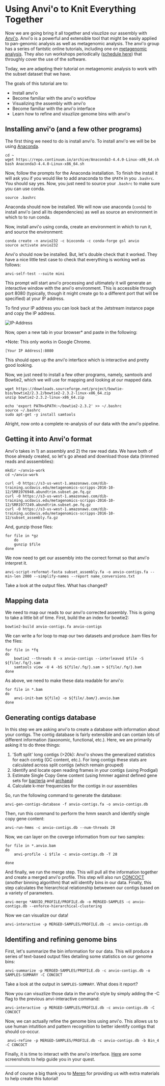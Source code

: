 # Using Anvi'o to Knit Everything Together
Now we are going bring it all together and visuzlize our assembly with [Anvi'o](http://merenlab.org/software/anvio/). Anvi'o is a powerful and extensible tool that might be easily applied to pan-genomic analysis as well as metagenomic analysis. The anvi'o group has a series of fantstic online tutorials, including one on [metagenomic analysis](http://merenlab.org/2016/06/22/anvio-tutorial-v2/). They also run workshops periodically ([schedule here](http://merenlab.org/2016/08/18/events/)) that throughly cover the use of the software.

Today, we are adapting their tutorial on metagenomic analysis to work with the subset dataset that we have.

The goals of this tutorial are to:
* Install anvi'o
* Become familiar with the anvi'o workflow
* Visualizing the assembly with anvi'o
* Become familiar with the anvi'o interface
* Learn how to refine and visuzlize genome bins with anvi'o

## Installing anvi'o (and a few other programs)

The first thing we need to do is install anvi'o. To install anvi'o we will be be using [Anaconda](https://www.continuum.io/what-is-anaconda).

```
cd ~
wget https://repo.continuum.io/archive/Anaconda3-4.4.0-Linux-x86_64.sh
bash Anaconda3-4.4.0-Linux-x86_64.sh
```

Now, follow the prompts for the Anaconda installation. To finish the install it will ask you if you would like to add anaconda to the `$PATH` in you `.bashrc`. You should say yes. Now, you just need to source your `.bashrc` to make sure you can use conda.

```
source .bashrc
```

Anaconda should now be installed. We will now use anaconda (`conda`) to install anvi'o (and all its dependencies) as well as source an environment in which to to run conda.

Now, install anvi'o using conda, create an environment in which to run it, and source the environment:

```
conda create -n anvio232 -c bioconda -c conda-forge gsl anvio
source activate anvio232
```

Anvi'o should now be installed. But, let's double check that it worked. They have a nice little test case to check that everything is working well as follows:

```
anvi-self-test --suite mini
```

This prompt will start anvi'o processing and ultimately it will generate an interactive window with the anvi'o environment. This is accessible through port 8080 (typically, though it might create go to a different port that will be specified) at your IP address.

To find your IP address you can look back at the Jetstream instance page and copy the IP address.

![IP-Address](img/ip-address.png)

Now, open a new tab in your browser* and paste in the following:

*Note: This only works in Google Chrome.

```
[Your IP Address]:8080
```

This should open up the anvi'o interface which is interactive and pretty good looking.

Now, we just need to install a few other programs, namely, samtools and Bowtie2, which we will use for mapping and looking at our mapped data.

```
wget https://downloads.sourceforge.net/project/bowtie-bio/bowtie2/2.3.2/bowtie2-2.3.2-linux-x86_64.zip
unzip bowtie2-2.3.2-linux-x86_64.zip

echo 'export PATH=$PATH:~/bowtie2-2.3.2' >> ~/.bashrc
source ~/.bashrc
sudo apt-get -y install samtools
```


Alright, now onto a complete re-analysis of our data with the anvi'o pipeline.

## Getting it into Anvi'o format

Anvi'o takes in 1) an assembly and 2) the raw read data. We have both of those already created, so let's go ahead and download those data (trimmed reads and asssemblies):

```
mkdir ~/anvio-work
cd ~/anvio-work

curl -O https://s3-us-west-1.amazonaws.com/dib-training.ucdavis.edu/metagenomics-scripps-2016-10-12/SRR1976948.abundtrim.subset.pe.fq.gz
curl -O https://s3-us-west-1.amazonaws.com/dib-training.ucdavis.edu/metagenomics-scripps-2016-10-12/SRR1977249.abundtrim.subset.pe.fq.gz
curl -O https://s3-us-west-1.amazonaws.com/dib-training.ucdavis.edu/metagenomics-scripps-2016-10-12/subset_assembly.fa.gz

```

And, gunzip those files:

```
for file in *gz
    do
    gunzip $file
done
```

We now need to get our assembly into the correct format so that anvi'o interpret it.

```
anvi-script-reformat-fasta subset_assembly.fa -o anvio-contigs.fa --min-len 2000 --simplify-names --report name_conversions.txt
```
Take a look at the output files. What has changed?

## Mapping data

We need to map our reads to our anvi'o corrected assembly. This is going to take a little bit of time. First, build the an index for bowtie2:

```
bowtie2-build anvio-contigs.fa anvio-contigs
```

We can write a for loop to map our two datasets and produce .bam files for the files:

```
for file in *fq
do
    bowtie2 --threads 8 -x anvio-contigs --interleaved $file -S ${file/.fq/}.sam
    samtools view -U 4 -bS ${file/.fq/}.sam > ${file/.fq/}.bam
done
```
As above, we need to make these data readable for anvi'o:

```
for file in *.bam
do
    anvi-init-bam ${file} -o ${file/.bam/}.anvio.bam
done

```

## Generating contigs database

In this step we are asking anvi'o to create a database with information about your contigs. The contig database is fairly extensible and can contain lots of different information (taxonomic, functional, etc.). Here, we are primarily asking it to do three things:

1) 'Soft split' long contigs (>20k): Anvi'o shows the generalized statistics for each contig (GC content, etc.). For long contigs these stats are calculated across split contigs (which remain grouped)
2) Identify and locate open reading frames in your contigs (using Prodigal)
3) Estimate Single Copy Gene content (using hmmer against defined gene sets for [bacteria](http://www.pnas.org/content/110/14/5540.full) and [archaea](https://www.nature.com/nature/journal/v499/n7459/full/nature12352.html))
3) Calculate k-mer frequencies for the contigs in our assemblies

So, run the following command to generate the database:

```
anvi-gen-contigs-database -f anvio-contigs.fa -o anvio-contigs.db
```

Then, run this command to perform the hmm search and identify single copy gene content:
```
anvi-run-hmms -c anvio-contigs.db --num-threads 28
```

Now, we can layer on the coverge information from our two samples:

```
for file in *.anvio.bam
do
    anvi-profile -i $file -c anvio-contigs.db -T 28

done
```

And finally, we run the merge step. This will pull all the information together and create a merged anvi'o profile. This step will also run [CONCOCT](https://github.com/BinPro/CONCOCT) (*another* binning algorithm) that will identify bins in our data. Finally, this step calculates the hierarchical relationship betwewen our contigs based on a variety of parameters.
```
anvi-merge *ANVIO_PROFILE/PROFILE.db -o MERGED-SAMPLES -c anvio-contigs.db --enforce-hierarchical-clustering
```

Now we can visualize our data!
```
anvi-interactive -p MERGED-SAMPLES/PROFILE.db -c anvio-contigs.db
```

## Identifing and refining genome bins

First, let's summarize the bin information for our data. This will produce a series of text-based output files detailing some statistics on our genome bins:

```
anvi-summarize -p MERGED-SAMPLES/PROFILE.db -c anvio-contigs.db -o SAMPLES-SUMMARY -C CONCOCT
```
Take a look at the output in `SAMPLES-SUMMARY`. What does it report?

Now you can visuzlize those data in the anvi'o style by simply adding the -C flag to the previous anvi-interactive command:

```
anvi-interactive -p MERGED-SAMPLES/PROFILE.db -c anvio-contigs.db -C CONCOCT
```

Now, we can actually refine the genome bins using anvi'o. This allows us to use human intutition and pattern recognition to better identify contigs that should co-occur.

```
 anvi-refine -p MERGED-SAMPLES/PROFILE.db -c anvio-contigs.db -b Bin_4 -C CONCOCT
```

Finally, it is time to interact with the anvi'o interface. [Here](files/interacting-with-anvio.pdf) are some screenshots to help guide you in your quest. 

---

And of course a big thank you to [Meren](http://merenlab.org/people/) for providing us with extra materials to help create this tutorial! 
